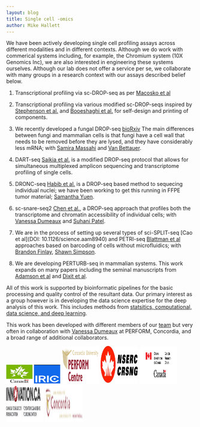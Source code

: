 ```yaml
---
layout: blog
title: Single cell -omics
author: Mike Hallett
---
```


We have been actively developing single cell profiling assays 
across  different modalities and in different contexts.
Although we do work with commerical systems including, for example, the Chromium system (10X Genomics Inc), 
we are also interested in engineering these systems ourselves.
Although our lab does not offer a service per se, 
we  collaborate with many  groups in a research context with
our assays described belief below.

1. Transcriptional profiling via sc-DROP-seq as per [Macosko et al](http://dx.doi.org/10.1016/j.cell.2015.05.002)

2. Transcriptional profiling via various modified sc-DROP-seqs inspired by [Stephenson et al.](https://www.nature.com/articles/s41467-017-02659-x) and [Booeshaghi et al.](https://www.biorxiv.org/content/10.1101/521096v1) for self-design and printing of components.

3. We recently developed a fungal DROP-seq [bioRxiv](https://www.biorxiv.org/content/10.1101/2020.01.21.914549v1) The main differences between fungi and mammalian cells is that fungi have a cell wall that needs to be removed before they are lysed, and they have considerably less mRNA; with [Samira Massahi](https://www.mikehallett.science/team/samira-massahi/) and
[Van Bettauer](https://www.mikehallett.science/team/van-bettauer/).

4. DART-seq [Saikia et al.](https://doi.org/10.1038/s41592-018-0259-9) is a modified DROP-seq protocol that allows for simultaneous multiplexed amplicon sequencing and transcriptome profiling of single cells.

5. DRONC-seq [Habib et al.](https://www.nature.com/articles/nmeth.4407) is a DROP-seq based method to sequecing individual nuclei; we have been working to get this running in FFPE tumor material;
[Samantha Yuen](https://www.mikehallett.science/team/sam-yuen/).


6. sc-snare-seq2 [Chen et al.](https://doi.org/10.1038/s41587-019-0290-0), a DROP-seq approach that profiles both the transcriptome and chromatin accessibility of individual cells;
with [Vanessa Dumeaux](https://lab-dumeaux.science/) and [Suhani Patel](https://www.mikehallett.science/team/suhani-patel/).

7. We are in the process of setting up several types of sci-SPLIT-seq 
[Cao et al](DOI: 10.1126/science.aam8940) and PETRI-seq [Blattman et al](http://dx.doi.org/10.1101/866244) approaches based on 
barcoding of cells without microfluidics;
with [Brandon Finlay](http://www.findlaylab.ca/), [Shawn Simpson](https://www.mikehallett.science/team/shawn-simpson/).

8. We are developing PERTURB-seq in mammalian systems. This work
expands on many papers including the seminal manuscripts from 
[Adamson et al](doi:10.1016/j.cell.2016.11.048) and [Dixit et al](http://dx.doi.org/10.1016/j.cell.2016.11.038).

All of this work is supported by  bioinformatic pipelines for the basic processing and quality control of the resultant data. Our primary interest as a group however is in developing the data science expertise for the deep analysis of this work. 
This includes methods from [statsitics, computational, data science, and deep learning](https://www.mikehallett.science/research/deep-learning/).



This work has been developed with different members of our [team](https://www.mikehallett.science/team/) 
but very often in collaboration with [Vanessa Dumeaux](https://lab-dumeaux.science/) at PERFORM, Concordia,
and a broad range of additional collaborators.


<img class="pull-left" height="50" width="70" src="/images/cihr_logo.jpg">
<img class="pull-left" height="50" width="70"  src="/images/iric.png">
<img class="pull-left" height="100" width="100" src="/images/perform.gif">
<img class="pull-left" height="100" width="100"    src="/images/nserc.jpg">
<img class="pull-left" height="100" width="100" src="/images/crc.png">
<img class="pull-left" height="100" width="100" src="/images/Innovation_Logo.png">
<img class="pull-left" height="100" width="100" src="/images/concordia.logo.big.png">




